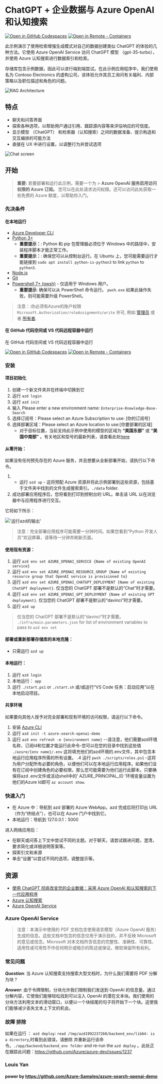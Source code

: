 # ChatGPT + 企业数据与 Azure OpenAI 和认知搜索

[![Open in GitHub Codespaces](https://img.shields.io/static/v1?style=for-the-badge&label=GitHub+Codespaces&message=Open&color=brightgreen&logo=github)](https://github.com/codespaces/new?hide_repo_select=true&ref=main&repo=599293758&machine=standardLinux32gb&devcontainer_path=.devcontainer%2Fdevcontainer.json&location=WestUs2)
[![Open in Remote - Containers](https://img.shields.io/static/v1?style=for-the-badge&label=Remote%20-%20Containers&message=Open&color=blue&logo=visualstudiocode)](https://vscode.dev/redirect?url=vscode://ms-vscode-remote.remote-containers/cloneInVolume?url=https://github.com/Luohao-Yan/Enterprise-Knowledge-Base-Search)

此示例演示了使用检索增强生成模式对自己的数据创建类似 ChatGPT 的体验的几种方法。它使用 Azure OpenAI Service 访问 ChatGPT 模型 （gpt-35-turbo），并使用 Azure 认知搜索进行数据索引和检索。

存储库包含示例数据，因此可以进行端到端尝试。在此示例应用程序中，我们使用名为 Contoso Electronics 的虚构公司，该体验允许其员工询问有关福利、内部策略以及职位描述和角色的问题。


![RAG Architecture](docs/appcomponents.png)

## 特点

* 聊天和问答界面
* 探索各种选项，以帮助用户通过引用、跟踪源内容等来评估响应的可信度。
* 显示模型 （ChatGPT） 和检索器（认知搜索）之间的数据准备、提示构造和交互编排的可能方法
* 直接在 UX 中进行设置，以调整行为并尝试选项

![Chat screen](docs/chatscreen.png)

## 开始

> **重要:** 若要部署和运行此示例，需要一个为 >  **Azure OpenAI 服务启用访问权限的 Azure 订阅。** 您可以在此处请求访问权限。还可以访问此处获取一些免费的 Azure 额度，以帮助你入门。



### 先决条件

#### 在本地运行
- [Azure Developer CLI](https://aka.ms/azure-dev/install)
- [Python 3+](https://www.python.org/downloads/)
    - **重要提示：**: Python 和 pip 包管理器必须位于 Windows 中的路径中，安装程序脚本才能正常工作。
    - **重要提示：**: 确保您可以从控制台运行。在 Ubuntu 上，您可能需要运行才能链接到  `sudo apt install python-is-python3` to link `python` to `python3`.    
- [Node.js](https://nodejs.org/en/download/)
- [Git](https://git-scm.com/downloads)
- [Powershell 7+ (pwsh)](https://github.com/powershell/powershell) - 仅适用于 Windows 用户。
   - **重要提示**: 确保可以从 PowerShell 命令运行。 `pwsh.exe` 如果此操作失败，则可能需要升级 PowerShell。

>注意：:你必须有Azure的账户权限 `Microsoft.Authorization/roleAssignments/write` 许可, 例如 [管理员](https://learn.microsoft.com/azure/role-based-access-control/built-in-roles#user-access-administrator) 或者 [所有者](https://learn.microsoft.com/azure/role-based-access-control/built-in-roles#owner).  

#### 在 GitHub 代码空间或 VS 代码远程容器中运行

在 GitHub 代码空间或 VS 代码远程容器中运行

[![Open in GitHub Codespaces](https://img.shields.io/static/v1?style=for-the-badge&label=GitHub+Codespaces&message=Open&color=brightgreen&logo=github)](https://github.com/codespaces/new?hide_repo_select=true&ref=main&repo=599293758&machine=standardLinux32gb&devcontainer_path=.devcontainer%2Fdevcontainer.json&location=WestUs2)
[![Open in Remote - Containers](https://img.shields.io/static/v1?style=for-the-badge&label=Remote%20-%20Containers&message=Open&color=blue&logo=visualstudiocode)](https://vscode.dev/redirect?url=vscode://ms-vscode-remote.remote-containers/cloneInVolume?url=https://github.com/Luohao-Yan/Enterprise-Knowledge-Base-Search)

### 安装

#### 项目初始化

1. 创建一个新文件夹并在终端中切换到它
2. 运行 `azd login`
3. 运行 `azd init`
4. 输入 Please enter a new environment name: `Enterprise-Knowledge-Base-Search`
5. 选择订阅号：Please select an Azure Subscription to use: [你的订阅号]
6. 选择部署区域：Please select an Azure location to use:[你要部署的区域]
    * 对于目标位置，当前支持此示例中使用的模型的区域为 **“美国东部”** 或 **“美国中南部”** 。有关地区和型号的最新列表，请查看此处[here](https://learn.microsoft.com/en-us/azure/cognitive-services/openai/concepts/models)

#### 从零开始：

如果没有任何预先存在的 Azure 服务，并且想要从全新部署开始，请执行以下命令。 
1. - 运行 `azd up`  - 这将预配 Azure 资源并将此示例部署到这些资源，包括基于文件夹中找到的文件生成搜索索引。`./data` folder.
2. 成功部署应用程序后，您将看到打印到控制台的 URL。单击该 URL 以在浏览器中与应用程序进行交互。 

它将如下所示：

!['运行azd的输出'](assets/endpoint.png)
    
>注意：完全部署应用程序可能需要一分钟时间。如果您看到“Python 开发人员”欢迎屏幕，请等待一分钟并刷新页面。

#### 使用现有资源：

1. 运行 `azd env set AZURE_OPENAI_SERVICE {Name of existing OpenAI service}`
2. 运行 `azd env set AZURE_OPENAI_RESOURCE_GROUP {Name of existing resource group that OpenAI service is provisioned to}`
3. 运行 `azd env set AZURE_OPENAI_CHATGPT_DEPLOYMENT {Name of existing ChatGPT deployment}`. 仅当您的 ChatGPT 部署不是默认的“Chat”时才需要。
4. 运行 `azd env set AZURE_OPENAI_GPT_DEPLOYMENT {Name of existing GPT deployment}`. 仅当您的 ChatGPT 部署不是默认的“davinci”时才需要。
5. 运行 `azd up`

> 仅当您的 ChatGPT 部署不是默认的“davinci”时才需要。 `./infra/main.parameters.json` for list of environment variables to pass to `azd env set` 

#### 部署或重新部署存储库的本地克隆：
* 只需运行 `azd up`

#### 本地运行：
1. 运行 `azd login`
2. 本地运行： `app`
3. 运行 `./start.ps1` or `./start.sh` 或/或运行“VS Code 任务：启动应用”以在本地启动项目。

#### 共享环境

如果要向其他人授予对完全部署和现有环境的访问权限，请运行以下命令。

1. 安装  [Azure CLI](https://learn.microsoft.com/cli/azure/install-azure-cli)
2. 运行 `azd init -t azure-search-openai-demo`
3. 运行 `azd env refresh -e {environment name}` --请注意，他们需要azd环境名称、订阅Id和位置才能运行此命令-您可以在您的目录中找到这些值 `./azure/{env name}/.env`   这将填充他们的azd环境的.env文件，其中包含本地运行应用程序所需的所有设置。
.4 运行 `pwsh ./scripts/roles.ps1` -这将为用户分配所有必要的角色，以便他们可以在本地运行应用程序。如果他们没有在订阅中创建角色的必要权限，那么您可能需要为他们运行此脚本。只要确保将azd .env文件或活动shell中的' AZURE_PRINCIPAL_ID '环境变量设置为他们的Azure Id即可 `az account show`.

### 快速入门

* 在 Azure 中：导航到 azd 部署的 Azure WebApp。azd 完成后将打印出 URL（作为“终结点”），也可以在 Azure 门户中找到它。
* 本地运行：导航到 127.0.0.1：5000

进入网络应用后：
* 在聊天或问答上下文中尝试不同的主题。对于聊天，请尝试跟进问题，澄清，要求简化或详细说明答案等。
* 探索引文和来源
* 单击“设置”以尝试不同的选项，调整提示等。

## 资源

* [使用 ChatGPT 彻底改变您的企业数据：采用 Azure OpenAI 和认知搜索的下一代应用程序](https://aka.ms/entgptsearchblog)
* [Azure 认知搜索](https://learn.microsoft.com/azure/search/search-what-is-azure-search)
* [Azure OpenAI Service](https://learn.microsoft.com/azure/cognitive-services/openai/overview)

### Azure OpenAI Service
>注意：本演示中使用的 PDF 文档包含使用语言模型（Azure OpenAI 服务）生成的信息。这些文档中包含的信息仅用于演示目的，并不反映 Microsoft 的意见或信念。Microsoft 对本文档所含信息的完整性、准确性、可靠性、适用性或可用性不作任何明示或暗示的陈述或保证。微软保留所有权利。

### 常见问题

***Question***: 当 Azure 认知搜索支持搜索大型文档时，为什么我们需要将 PDF 分解为块？

***Answer***: 由于令牌限制，分块允许我们限制我们发送到 OpenAI 的信息量。通过分解内容，它使我们能够轻松找到可以注入 OpenAI 的潜在文本块。我们使用的分块方法利用文本的滑动窗口，以便以一个块结尾的句子将开始下一个块。这使我们能够减少丢失文本上下文的机会。

### 故障 排除

如果在运行 ：  `azd deploy`: `read /tmp/azd1992237260/backend_env/lib64: is a directory`,时看到此错误，请删除 并重新运行该命令。`./app/backend/backend_env folder` and re-run the `azd deploy` 。此处正在跟踪此问题：https://github.com/Azure/azure-dev/issues/1237


### Louis Yan
#### power by https://github.com/Azure-Samples/azure-search-openai-demo